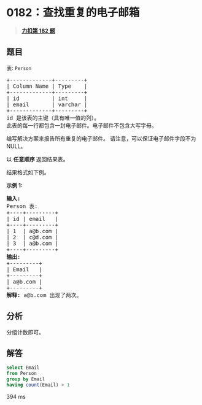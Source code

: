 # 0182：查找重复的电子邮箱


> <u>**[力扣第 182 题](https://leetcode.cn/problems/duplicate-emails/)**</u>

## 题目

<p><meta charset="UTF-8" /></p>

<p>表: <code>Person</code></p>

<pre>
+-------------+---------+
| Column Name | Type    |
+-------------+---------+
| id          | int     |
| email       | varchar |
+-------------+---------+
id 是该表的主键（具有唯一值的列）。
此表的每一行都包含一封电子邮件。电子邮件不包含大写字母。
</pre>



<p>编写解决方案来报告所有重复的电子邮件。 请注意，可以保证电子邮件字段不为 NULL。</p>

<p>以 <strong>任意顺序 </strong>返回结果表。</p>

<p>结果格式如下例。</p>



<p><strong>示例 1:</strong></p>

<pre>
<strong>输入:</strong>
Person 表:
+----+---------+
| id | email   |
+----+---------+
| 1  | a@b.com |
| 2  | c@d.com |
| 3  | a@b.com |
+----+---------+
<strong>输出:</strong>
+---------+
| Email   |
+---------+
| a@b.com |
+---------+
<strong>解释:</strong> a@b.com 出现了两次。</pre>


## 分析

分组计数即可。
 
## 解答

```sql
select Email
from Person
group by Email
having count(Email) > 1
```
394 ms



